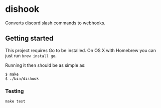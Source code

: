 # dishook

Converts discord slash commands to webhooks.

## Getting started

This project requires Go to be installed. On OS X with Homebrew you can just run `brew install go`.

Running it then should be as simple as:

```console
$ make
$ ./bin/dishook
```

### Testing

``make test``
